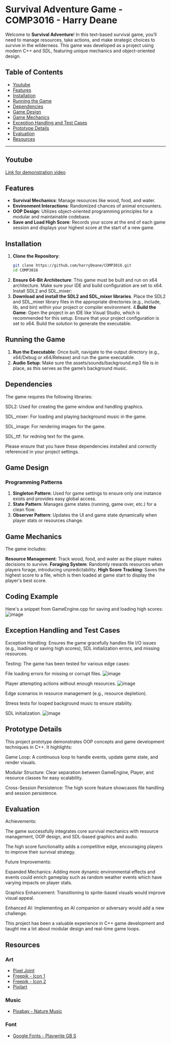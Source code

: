 # Survival Adventure Game - COMP3016 - Harry Deane

Welcome to **Survival Adventure**! In this text-based survival game, you’ll need to manage resources, take actions, and make strategic choices to survive in the wilderness. This game was developed as a project using modern C++ and SDL, featuring unique mechanics and object-oriented design.

## Table of Contents
- [Youtube](#youtube)
- [Features](#features)
- [Installation](#installation)
- [Running the Game](#running-the-game)
- [Dependencies](#dependencies)
- [Game Design](#game-design)
- [Game Mechanics](#game-mechanics)
- [Exception Handling and Test Cases](#exception-handling-and-test-cases)
- [Prototype Details](#prototype-details)
- [Evaluation](#evaluation)
- [Resources](#resources)

---
## Youtube
[Link for demonstration video](https://youtu.be/LBdd_FZtENM)
## Features
- **Survival Mechanics**: Manage resources like wood, food, and water.
- **Environment Interactions**: Randomized chances of animal encounters.
- **OOP Design**: Utilizes object-oriented programming principles for a modular and maintainable codebase.
- **Save and Load High Score**: Records your score at the end of each game session and displays your highest score at the start of a new game.

## Installation
1. **Clone the Repository**:
   ```bash
   git clone https://github.com/harryDeane/COMP3016.git
   cd COMP3016
2. **Ensure 64-Bit Architecture**:
This game must be built and run on x64 architecture. Make sure your IDE and build configuration are set to x64.
Install SDL2 and SDL_mixer:
3. **Download and install the SDL2 and SDL_mixer libraries**.
Place the SDL2 and SDL_mixer library files in the appropriate directories (e.g., include, lib, and bin) within your project or compiler environment.
4.**Build the Game**:
Open the project in an IDE like Visual Studio, which is recommended for this setup.
Ensure that your project configuration is set to x64.
Build the solution to generate the executable.

## Running the Game
1. **Run the Executable**:
Once built, navigate to the output directory (e.g., x64/Debug or x64/Release) and run the game executable.
2. **Audio Setup**:
Make sure the assets/sounds/background.mp3 file is in place, as this serves as the game’s background music.

## Dependencies
The game requires the following libraries:

SDL2: Used for creating the game window and handling graphics.

SDL_mixer: For loading and playing background music in the game.

SDL_image: For rendering images for the game.

SDL_ttf: for redning text for the game.

Please ensure that you have these dependencies installed and correctly referenced in your project settings.

## Game Design
### Programming Patterns
1. **Singleton Pattern**: Used for game settings to ensure only one instance exists and provides easy global access.
2. **State Pattern**: Manages game states (running, game over, etc.) for a clean flow.
3. **Observer Pattern**: Updates the UI and game state dynamically when player stats or resources change.

## Game Mechanics
The game includes:

**Resource Management**: Track wood, food, and water as the player makes decisions to survive.
**Foraging System**: Randomly rewards resources when players forage, introducing unpredictability.
**High Score Tracking**: Saves the highest score to a file, which is then loaded at game start to display the player's best score.

## Coding Example
Here's a snippet from GameEngine.cpp for saving and loading high scores:
![image](https://github.com/user-attachments/assets/0afa107d-4a87-4e8d-8211-325e9cdeabdb)
## Exception Handling and Test Cases
Exception Handling: Ensures the game gracefully handles file I/O issues (e.g., loading or saving high scores), SDL initialization errors, and missing resources.

Testing: The game has been tested for various edge cases:

File loading errors for missing or corrupt files.
![image](https://github.com/user-attachments/assets/4ea40fc5-e14d-4b7f-a483-e5562ca1151a)

Player attempting actions without enough resources.
![image](https://github.com/user-attachments/assets/beffa628-0430-455b-840b-1686ad4f56bf)

Edge scenarios in resource management (e.g., resource depletion).

Stress tests for looped background music to ensure stability.

SDL initialization.
![image](https://github.com/user-attachments/assets/7a04c207-ea5c-44fb-92b8-9db6cb83b269)

## Prototype Details
This project prototype demonstrates OOP concepts and game development techniques in C++. It highlights:

Game Loop: A continuous loop to handle events, update game state, and render visuals.

Modular Structure: Clear separation between GameEngine, Player, and resource classes for easy scalability.

Cross-Session Persistence: The high score feature showcases file handling and session persistence.

## Evaluation
Achievements:

The game successfully integrates core survival mechanics with resource management, OOP design, and SDL-based graphics and audio.

The high score functionality adds a competitive edge, encouraging players to improve their survival strategy.

Future Improvements:

Expanded Mechanics: Adding more dynamic environmental effects and events could enrich gameplay  such as random weather events which have varying impacts on player stats.

Graphics Enhancement: Transitioning to sprite-based visuals would improve visual appeal.

Enhanced AI: Implementing an AI companion or adversary would add a new challenge.

This project has been a valuable experience in C++ game development and taught me a lot about modular design and real-time game loops.

## Resources
### Art
- [Pixel Joint](https://pixeljoint.com/pixelart/120493.htm)
- [Freepik - Icon 1](https://www.freepik.com/icon/shot_16811391#fromView=keyword&page=1&position=93&uuid=52eb38a2-9d17-44af-a415-7f9abcd66bc7)
- [Freepik - Icon 2](https://www.freepik.com/icon/carrot_16836438#fromView=search&page=1&position=13&uuid=acaf85b3-dc86-4ac7-b72b-c07db0004b56)
- [Pixilart](https://www.pixilart.com/draw#)

### Music
- [Pixabay - Nature Music](https://pixabay.com/music/search/nature/)

### Font
- [Google Fonts - Playwrite GB S](https://fonts.google.com/specimen/Playwrite+GB+S)
